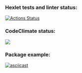 ### Hexlet tests and linter status:
[![Actions Status](https://github.com/michaeldobosh/frontend-project-46/workflows/hexlet-check/badge.svg)](https://github.com/michaeldobosh/frontend-project-46/actions)

### CodeClimate status:
<a href="https://codeclimate.com/github/michaeldobosh/frontend-project-46/maintainability"><img src="https://api.codeclimate.com/v1/badges/04cbcb90daec74e419f1/maintainability" /></a>

### Package example:
[![asciicast](https://asciinema.org/a/imIhOFjDsSfJ7IS2kj7azpRHh.svg)](https://asciinema.org/a/imIhOFjDsSfJ7IS2kj7azpRHh)
